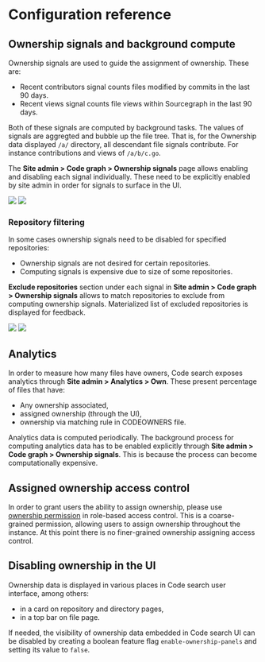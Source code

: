 # Configuration reference

## Ownership signals and background compute

Ownership signals are used to guide the assignment of ownership. These are:

*   Recent contributors signal counts files modified by commits in the last 90 days.
*   Recent views signal counts file views within Sourcegraph in the last 90 days.

Both of these signals are computed by background tasks.
The values of signals are aggregted and bubble up the file tree.
That is, for the Ownership data displayed `/a/` directory, all descendant file signals contribute.
For instance contributions and views of `/a/b/c.go`.

The **Site admin > Code graph > Ownership signals** page allows enabling and disabling each signal individually.
These need to be explicitly enabled by site admin in order for signals to surface in the UI.

<picture title="Site admin ownership configuration page">
  <img class="theme-dark-only" src="https://sourcegraphstatic.com/own-signals-configuration-dark.png">
  <img class="theme-light-only" src="https://sourcegraphstatic.com/own-signals-configuration.png">
</picture>

### Repository filtering

In some cases ownership signals need to be disabled for specified repositories:

*   Ownership signals are not desired for certain repositories.
*   Computing signals is expensive due to size of some repositories.

**Exclude repositories** section under each signal in **Site admin > Code graph > Ownership signals** allows to match repositories to exclude from computing ownership signals.
Materialized list of excluded repositories is displayed for feedback.

<picture title="Site admin ownership configuration page">
  <img class="theme-dark-only" src="https://sourcegraphstatic.com/own-signals-exclude-dark.png">
  <img class="theme-light-only" src="https://sourcegraphstatic.com/own-signals-exclude.png">
</picture>

## Analytics

In order to measure how many files have owners, Code search exposes analytics through **Site admin > Analytics > Own**.
These present percentage of files that have:

*   Any ownership associated,
*   assigned ownership (through the UI),
*   ownership via matching rule in CODEOWNERS file.

Analytics data is computed periodically.
The background process for computing analytics data has to be enabled explicitly through **Site admin > Code graph > Ownership signals**.
This is because the process can become computationally expensive.

## Assigned ownership access control

In order to grant users the ability to assign ownership, please use [ownership permission](../admin/access_control/ownership.md) in role-based access control.
This is a coarse-grained permission, allowing users to assign ownership throughout the instance.
At this point there is no finer-grained ownership assigning access control.

## Disabling ownership in the UI

Ownership data is displayed in various places in Code search user interface, among others:

*   in a card on repository and directory pages,
*   in a top bar on file page.

If needed, the visibility of ownership data embedded in Code search UI can be disabled by creating a boolean feature flag `enable-ownership-panels` and setting its value to `false`.
